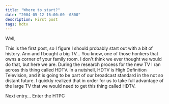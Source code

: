 ```yaml
---
title: "Where to start?"
date: "2004-05-12 16:00:00 -0800"
description: First post 
tags: hdtv
---
```


Well,  
  
This is the first post, so I figure I should probably start out with a bit of history. Ann and I bought a big TV... You know, one of those honkers that owns a corner of your family room. I don't think we ever thought we would do that, but here we are. During the research process for the new TV I ran across this thing called HDTV. In a nutshell, HDTV is High Definition Television, and it is going to be part of our broadcast standard in the not so distant future. I quickly realized that in order for us to take full advantage of the large TV that we would need to get this thing called HDTV.  
  
Next entry... Enter the HTPC
